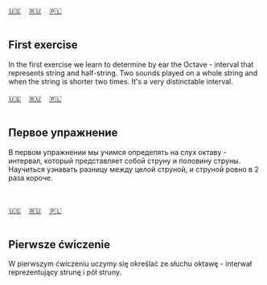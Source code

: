 <span id="en"><a href="#en">🇺🇸</a> &nbsp;&nbsp;&nbsp;<a href="#ru">🇷🇺</a> &nbsp;&nbsp;&nbsp;<a href="#pl">🇵🇱</a> &nbsp;&nbsp;&nbsp;</span><br><br>
## First exercise

In the first exercise we learn to determine  by ear the Octave  -  interval that represents string and half-string.
Two sounds played on a whole string and when the string is shorter two times.
It's a very distinctable interval.
<br><br>
<span id="ru"><a href="#en">🇺🇸</a> &nbsp;&nbsp;&nbsp;<a href="#ru">🇷🇺</a> &nbsp;&nbsp;&nbsp;<a href="#pl">🇵🇱</a> &nbsp;&nbsp;&nbsp;</span><br><br>
## Первое упражнение

В первом упражнении мы учимся определять на слух октаву - интервал, который представляет собой струну и половину струны.
Научиться узнавать разницу между целой струной, и струной ровно в 2 раза короче.

<br><br>
<span id="pl"><a href="#en">🇺🇸</a> &nbsp;&nbsp;&nbsp;<a href="#ru">🇷🇺</a> &nbsp;&nbsp;&nbsp;<a href="#pl">🇵🇱</a> &nbsp;&nbsp;&nbsp;</span><br><br>
## Pierwsze ćwiczenie

W pierwszym ćwiczeniu uczymy się określać ze słuchu oktawę - interwał reprezentujący strunę i pół struny.

<br><br>
